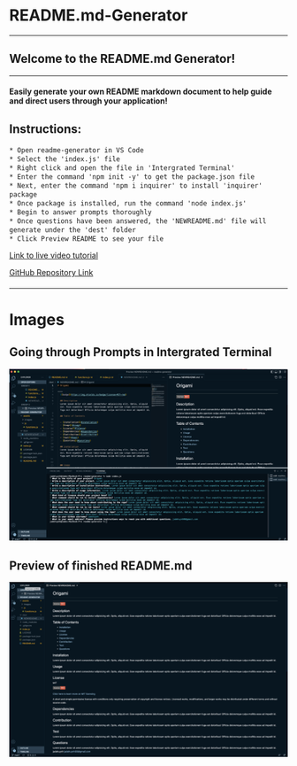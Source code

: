 # README.md-Generator
----

## Welcome to the README.md Generator!
---
#### Easily generate your own README markdown document to help guide and direct users through your application!

## Instructions:

    * Open readme-generator in VS Code
    * Select the 'index.js' file
    * Right click and open the file in 'Intergrated Terminal'
    * Enter the command 'npm init -y' to get the package.json file
    * Next, enter the command 'npm i inquirer' to install 'inquirer' package
    * Once package is installed, run the command 'node index.js'
    * Begin to answer prompts thoroughly
    * Once questions have been answered, the 'NEWREADME.md' file will generate under the 'dest' folder
    * Click Preview README to see your file

[Link to live video tutorial]()

[GitHub Repository Link](https://github.com/jadehuynh/readme-generator)

####
----
# Images
## Going through Prompts in Intergrated Terminal
![console/readme](./assets/images/readme1.png)

## Preview of finished README.md
![readme](./assets/images/readme2.png)